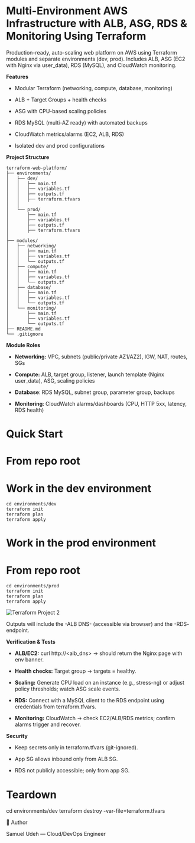 # Multi-Environment AWS Infrastructure with ALB, ASG, RDS & Monitoring Using Terraform

Production-ready, auto-scaling web platform on AWS using Terraform modules and separate environments (dev, prod). Includes ALB, ASG (EC2 with Nginx via user_data), RDS (MySQL), and CloudWatch monitoring.

 **Features**

- Modular Terraform (networking, compute, database, monitoring)

- ALB + Target Groups + health checks

- ASG with CPU-based scaling policies

- RDS MySQL (multi-AZ ready) with automated backups

- CloudWatch metrics/alarms (EC2, ALB, RDS)

- Isolated dev and prod configurations


**Project Structure**

```
terraform-web-platform/
├── environments/
│   ├── dev/
│   │   ├── main.tf
│   │   ├── variables.tf
│   │   ├── outputs.tf
│   │   ├── terraform.tfvars         
│   │                 
│   └── prod/
│       ├── main.tf
│       ├── variables.tf
│       ├── outputs.tf
│       ├── terraform.tfvars
│       
├── modules/
│   ├── networking/
│   │   ├── main.tf
│   │   ├── variables.tf
│   │   └── outputs.tf
│   ├── compute/
│   │   ├── main.tf
│   │   ├── variables.tf
│   │   └── outputs.tf
│   ├── database/
│   │   ├── main.tf
│   │   ├── variables.tf
│   │   └── outputs.tf
│   └── monitoring/
│       ├── main.tf
│       ├── variables.tf
│       └── outputs.tf                  
├── README.md
└── .gitignore
```

**Module Roles**

- **Networking:** VPC, subnets (public/private AZ1/AZ2), IGW, NAT, routes, SGs

- **Compute:** ALB, target group, listener, launch template (Nginx user_data), ASG, scaling policies

- **Database**: RDS MySQL, subnet group, parameter group, backups

- **Monitoring**: CloudWatch alarms/dashboards (CPU, HTTP 5xx, latency, RDS health)

# Quick Start

# From repo root
# Work in the dev environment

```
cd environments/dev
terraform init
terraform plan 
terraform apply 
```

# Work in the prod environment
# From repo root

```
cd environments/prod
terraform init
terraform plan 
terraform apply 
```

![Terraform Project 2](https://github.com/user-attachments/assets/a0ec1e4b-49ae-4b0c-b736-a1b3a9b15024)


Outputs will include the -ALB DNS- (accessible via browser) and the -RDS- endpoint.

**Verification & Tests**

- **ALB/EC2:** curl http://<alb_dns> → should return the Nginx page with env banner.

- **Health checks:** Target group → targets = healthy.

- **Scaling:** Generate CPU load on an instance (e.g., stress-ng) or adjust policy thresholds; watch ASG scale events.

- **RDS:** Connect with a MySQL client to the RDS endpoint using credentials from terraform.tfvars.

- **Monitoring:** CloudWatch → check EC2/ALB/RDS metrics; confirm alarms trigger and recover.

**Security**

- Keep secrets only in terraform.tfvars (git-ignored).

- App SG allows inbound only from ALB SG.

- RDS not publicly accessible; only from app SG.


# Teardown
cd environments/dev
terraform destroy -var-file=terraform.tfvars

👤 Author

Samuel Udeh — Cloud/DevOps Engineer



